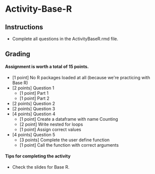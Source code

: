 # Activity-Base-R

## Instructions 
- Complete all questions in the ActivityBaseR.rmd file.


## Grading

#### Assignment is worth a total of 15 points.

- [1 point] No R packages loaded at all (because we're practicing with Base R)
- [2 points] Question 1 
    - [1 point] Part 1
    - [1 point] Part 2
- [2 points] Question 2
- [2 points] Question 3
- [4 points] Question 4
    - [1 point] Create a dataframe with name Counting
    - [2 point] Write nested for loops 
    - [1 point] Assign correct values
- [4 points] Question 5
    - [3 points] Complete the user define function
    - [1 point] Call the function with correct arguments

#### Tips for completing the activity

- Check the slides for Base R.
